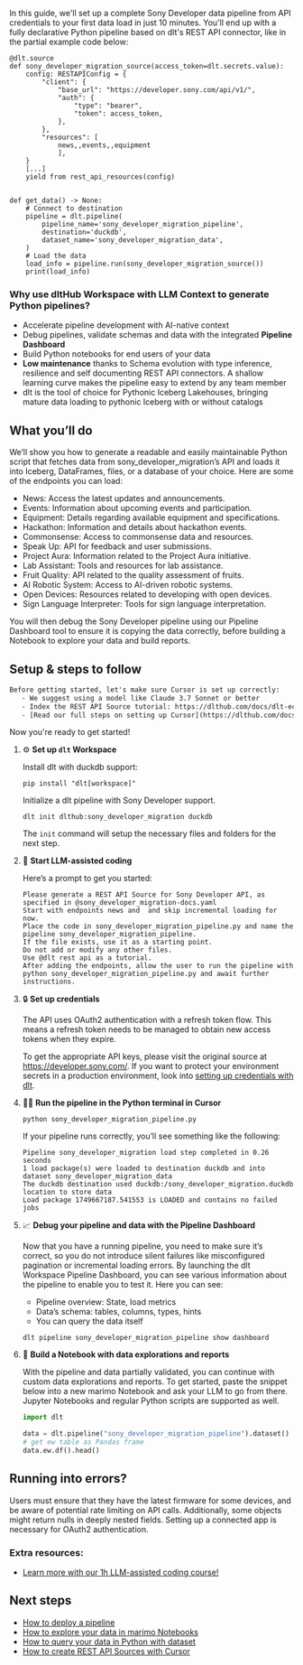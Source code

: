 In this guide, we'll set up a complete Sony Developer data pipeline from API credentials to your first data load in just 10 minutes. You'll end up with a fully declarative Python pipeline based on dlt's REST API connector, like in the partial example code below:

```python-outcome
@dlt.source
def sony_developer_migration_source(access_token=dlt.secrets.value):
    config: RESTAPIConfig = {
        "client": {
            "base_url": "https://developer.sony.com/api/v1/",
            "auth": {
                "type": "bearer",
                "token": access_token,
            },
        },
        "resources": [
            news,,events,,equipment
            ],
    }
    [...]
    yield from rest_api_resources(config)


def get_data() -> None:
    # Connect to destination
    pipeline = dlt.pipeline(
        pipeline_name='sony_developer_migration_pipeline',
        destination='duckdb',
        dataset_name='sony_developer_migration_data', 
    )
    # Load the data
    load_info = pipeline.run(sony_developer_migration_source())
    print(load_info) 
```

### Why use dltHub Workspace with LLM Context to generate Python pipelines?

- Accelerate pipeline development with AI-native context
- Debug pipelines, validate schemas and data with the integrated **Pipeline Dashboard**
- Build Python notebooks for end users of your data
- **Low maintenance** thanks to Schema evolution with type inference, resilience and self documenting REST API connectors. A shallow learning curve makes the pipeline easy to extend by any team member
- dlt is the tool of choice for Pythonic Iceberg Lakehouses, bringing mature data loading to pythonic Iceberg with or without catalogs

## What you’ll do

We’ll show you how to generate a readable and easily maintainable Python script that fetches data from sony_developer_migration’s API and loads it into Iceberg, DataFrames, files, or a database of your choice. Here are some of the endpoints you can load:

- News: Access the latest updates and announcements.
- Events: Information about upcoming events and participation.
- Equipment: Details regarding available equipment and specifications.
- Hackathon: Information and details about hackathon events.
- Commonsense: Access to commonsense data and resources.
- Speak Up: API for feedback and user submissions.
- Project Aura: Information related to the Project Aura initiative.
- Lab Assistant: Tools and resources for lab assistance.
- Fruit Quality: API related to the quality assessment of fruits.
- AI Robotic System: Access to AI-driven robotic systems.
- Open Devices: Resources related to developing with open devices.
- Sign Language Interpreter: Tools for sign language interpretation.

You will then debug the Sony Developer pipeline using our Pipeline Dashboard tool to ensure it is copying the data correctly, before building a Notebook to explore your data and build reports.

## Setup & steps to follow

```default
Before getting started, let's make sure Cursor is set up correctly:
   - We suggest using a model like Claude 3.7 Sonnet or better
   - Index the REST API Source tutorial: https://dlthub.com/docs/dlt-ecosystem/verified-sources/rest_api/ and add it to context as **@dlt rest api**
   - [Read our full steps on setting up Cursor](https://dlthub.com/docs/dlt-ecosystem/llm-tooling/cursor-restapi#23-configuring-cursor-with-documentation)
```

Now you're ready to get started!

1. ⚙️ **Set up `dlt` Workspace**
    
    Install dlt with duckdb support:
    ```shell
    pip install "dlt[workspace]"
    ```

    Initialize a dlt pipeline with Sony Developer support.
    ```shell
    dlt init dlthub:sony_developer_migration duckdb
    ```

    The `init` command will setup the necessary files and folders for the next step.
    
2. 🤠 **Start LLM-assisted coding**
    
    Here’s a prompt to get you started:
    
    ```prompt
    Please generate a REST API Source for Sony Developer API, as specified in @sony_developer_migration-docs.yaml 
    Start with endpoints news and  and skip incremental loading for now. 
    Place the code in sony_developer_migration_pipeline.py and name the pipeline sony_developer_migration_pipeline. 
    If the file exists, use it as a starting point. 
    Do not add or modify any other files. 
    Use @dlt rest api as a tutorial. 
    After adding the endpoints, allow the user to run the pipeline with python sony_developer_migration_pipeline.py and await further instructions.
    ```

    
3. 🔒 **Set up credentials** 
    
    The API uses OAuth2 authentication with a refresh token flow. This means a refresh token needs to be managed to obtain new access tokens when they expire.
    
    To get the appropriate API keys, please visit the original source at https://developer.sony.com/.
    If you want to protect your environment secrets in a production environment, look into [setting up credentials with dlt](https://dlthub.com/docs/walkthroughs/add_credentials).
    
4. 🏃‍♀️ **Run the pipeline in the Python terminal in Cursor**
    
    ```shell
    python sony_developer_migration_pipeline.py
    ```
    
    If your pipeline runs correctly, you’ll see something like the following:
    
    ```shell
    Pipeline sony_developer_migration load step completed in 0.26 seconds
    1 load package(s) were loaded to destination duckdb and into dataset sony_developer_migration_data
    The duckdb destination used duckdb:/sony_developer_migration.duckdb location to store data
    Load package 1749667187.541553 is LOADED and contains no failed jobs
    ```
    
5. 📈 **Debug your pipeline and data with the Pipeline Dashboard**

    Now that you have a running pipeline, you need to make sure it’s correct, so you do not introduce silent failures like misconfigured pagination or incremental loading errors. By launching the dlt Workspace Pipeline Dashboard, you can see various information about the pipeline to enable you to test it. Here you can see:
    - Pipeline overview: State, load metrics
    - Data’s schema: tables, columns, types, hints
    - You can query the data itself
    
    ```shell
    dlt pipeline sony_developer_migration_pipeline show dashboard
    ```
    
6. 🐍 **Build a Notebook with data explorations and reports**

    With the pipeline and data partially validated, you can continue with custom data explorations and reports. To get started, paste the snippet below into a new marimo Notebook and ask your LLM to go from there. Jupyter Notebooks and regular Python scripts are supported as well.

    
    ```python
    import dlt

   data = dlt.pipeline("sony_developer_migration_pipeline").dataset()
   # get ew table as Pandas frame
   data.ew.df().head()
    ```

## Running into errors?

Users must ensure that they have the latest firmware for some devices, and be aware of potential rate limiting on API calls. Additionally, some objects might return nulls in deeply nested fields. Setting up a connected app is necessary for OAuth2 authentication.

### Extra resources:

- [Learn more with our 1h LLM-assisted coding course!](https://www.youtube.com/watch?v=GGid70rnJuM)

## Next steps

- [How to deploy a pipeline](https://dlthub.com/docs/walkthroughs/deploy-a-pipeline)
- [How to explore your data in marimo Notebooks](https://dlthub.com/docs/general-usage/dataset-access/marimo)
- [How to query your data in Python with dataset](https://dlthub.com/docs/general-usage/dataset-access/dataset)
- [How to create REST API Sources with Cursor](https://dlthub.com/docs/dlt-ecosystem/llm-tooling/cursor-restapi)

